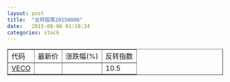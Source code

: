 ```yaml
---
layout: post
title:  "反转股票20150806"
date:   2015-08-06 01:18:24
categories: stock
---
```


<script type="text/javascript">
var stockList = []
stockList.push('gb_veco');
</script>

<table border="1">
 <tr>
 <td>代码</td>
  <td>最新价</td>
  <td>涨跌幅(%)</td>
 <td>反转指数</td>
</tr>
  <tr id="veco"><td><a href="http://stock.finance.sina.com.cn/usstock/quotes/VECO.html" target="_blank">VECO</a></td><td></td><td></td><td>10.5</td></tr>
</table>

